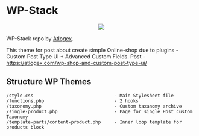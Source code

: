 # WP-Stack
<p align="center"><img src="https://atlogex.com/images/out-rsrc/github-wordpress-logo-riva-200.png"></p>

WP-Stack repo by [Atlogex](https://www.atlogex.com/).

This theme for post about create simple Online-shop due to plugins - Custom Post Type UI + Advanced Custom Fields. Post - https://atlogex.com/wp-shop-and-custom-post-type-ui/


 Structure WP Themes
 -------------------

    /style.css                              - Main Stylesheet file
    /functions.php                          - 2 hooks
    /taxonomy.php                           - Custom taxanomy archive
    /single-product.php                     - Page for single Post custom Taxonomy
    /template-parts/content-product.php     - Inner loop template for products block


